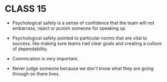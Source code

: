 # CLASS 15

- Psychological safety is a sense of confidence that the team will not embarrass, reject or punish someone for speaking up

- Psychological safety pointed to particular norms that are vital to success.  like making sure teams had clear goals and creating a culture of dependability.

- Commication is very important.

- Never judge someone because we don't know what they are going through on there lives.

